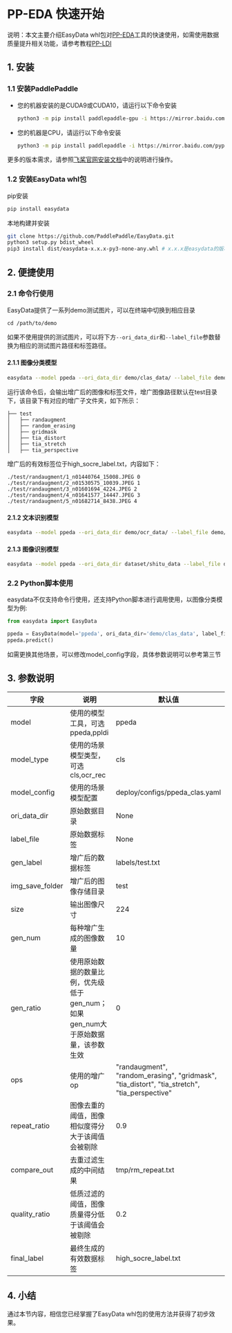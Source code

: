 # PP-EDA 快速开始

说明：本文主要介绍EasyData whl包对[PP-EDA](./EasyDataAug.md)工具的快速使用，如需使用数据质量提升相关功能，请参考教程[PP-LDI](../LDI/quick_start.md)

<a name="1"></a>
## 1. 安装

<a name="11"></a>
### 1.1 安装PaddlePaddle

- 您的机器安装的是CUDA9或CUDA10，请运行以下命令安装

  ```bash
  python3 -m pip install paddlepaddle-gpu -i https://mirror.baidu.com/pypi/simple
  ```

- 您的机器是CPU，请运行以下命令安装

  ```bash
  python3 -m pip install paddlepaddle -i https://mirror.baidu.com/pypi/simple
  ```

更多的版本需求，请参照[飞桨官网安装文档](https://www.paddlepaddle.org.cn/install/quick)中的说明进行操作。

<a name="12"></a>
### 1.2 安装EasyData whl包

pip安装

```bash
pip install easydata
```

本地构建并安装

```bash
git clone https://github.com/PaddlePaddle/EasyData.git
python3 setup.py bdist_wheel
pip3 install dist/easydata-x.x.x-py3-none-any.whl # x.x.x是easydata的版本号
```

<a name="2"></a>
## 2. 便捷使用
<a name="21"></a>
### 2.1 命令行使用

EasyData提供了一系列demo测试图片，可以在终端中切换到相应目录

```
cd /path/to/demo
```

如果不使用提供的测试图片，可以将下方`--ori_data_dir`和`--label_file`参数替换为相应的测试图片路径和标签路径。

<a name="211"></a>
#### 2.1.1 图像分类模型

```bash
easydata --model ppeda --ori_data_dir demo/clas_data/ --label_file demo/clas_data/train_list.txt --model_config deploy/configs/ppeda_clas.yaml 
```
运行该命令后，会输出增广后的图像和标签文件，增广图像路径默认在test目录下，该目录下有对应的增广子文件夹，如下所示：

```
├── test                                
│   ├── randaugment    
│   ├── random_erasing    
│   ├── gridmask    
│   ├── tia_distort    
│   ├── tia_stretch    
│   ├── tia_perspective    
```

增广后的有效标签位于high_socre_label.txt，内容如下：
```
./test/randaugment/1_n01440764_15008.JPEG 0
./test/randaugment/2_n01530575_10039.JPEG 1
./test/randaugment/3_n01601694_4224.JPEG 2
./test/randaugment/4_n01641577_14447.JPEG 3
./test/randaugment/5_n01682714_8438.JPEG 4
```
   

<a name="212"></a>
#### 2.1.2 文本识别模型

```bash
easydata --model ppeda --ori_data_dir demo/ocr_data/ --label_file demo/ocr_data/train_list.txt --model_config deploy/configs/ppeda_ocr.yaml --model_type ocr_rec

```

<a name="213"></a>
#### 2.1.3 图像识别模型

```bash
easydata --model ppeda --ori_data_dir dataset/shitu_data --label_file dataset/shitu_data/train_reg_all_data_small.txt --model_config deploy/configs/ppeda_shitu.yaml
```

<a name="22"></a>
### 2.2 Python脚本使用
easydata不仅支持命令行使用，还支持Python脚本进行调用使用，以图像分类模型为例:

```python
from easydata import EasyData

ppeda = EasyData(model='ppeda', ori_data_dir='demo/clas_data', label_file='demo/clas_data/train_list.txt', model_config='deploy/configs/ppeda_clas.yaml')
ppeda.predict()
```
如需更换其他场景，可以修改model_config字段，具体参数说明可以参考第三节

<a name="3"></a>

## 3. 参数说明
| 字段 | 说明 | 默认值 |
|---|---|---|
| model | 使用的模型工具，可选ppeda,ppldi | ppeda |
| model_type | 使用的场景模型类型，可选cls,ocr_rec | cls |
| model_config | 使用的场景模型配置 | deploy/configs/ppeda_clas.yaml |
| ori_data_dir | 原始数据目录 | None |
| label_file | 原始数据标签 | None |
| gen_label | 增广后的数据标签 | labels/test.txt |
| img_save_folder | 增广后的图像存储目录 | test |
| size | 输出图像尺寸 | 224 |
| gen_num | 每种增广生成的图像数量 | 10 |
| gen_ratio | 使用原始数据的数量比例，优先级低于gen_num；如果gen_num大于原始数据量，该参数生效 | 0 |
| ops | 使用的增广op | "randaugment", "random_erasing", "gridmask", "tia_distort", "tia_stretch", "tia_perspective" |
| repeat_ratio | 图像去重的阈值，图像相似度得分大于该阈值会被剔除 | 0.9 |
| compare_out | 去重过滤生成的中间结果 | tmp/rm_repeat.txt |
| quality_ratio | 低质过滤的阈值，图像质量得分低于该阈值会被剔除 | 0.2 |
| final_label | 最终生成的有效数据标签 | high_socre_label.txt |


<a name="4"></a>

## 4. 小结

通过本节内容，相信您已经掌握了EasyData whl包的使用方法并获得了初步效果。
